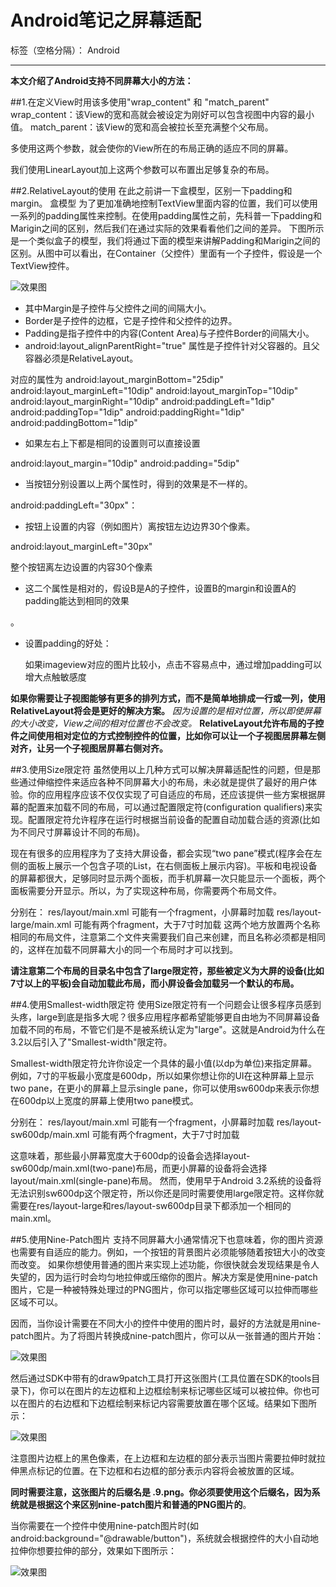 ﻿# Android笔记之屏幕适配

标签（空格分隔）： Android

---

**本文介绍了Android支持不同屏幕大小的方法：**

##1.在定义View时用该多使用"wrap_content" 和 "match_parent"
wrap_content：该View的宽和高就会被设定为刚好可以包含视图中内容的最小值。
match_parent：该View的宽和高会被拉长至充满整个父布局。

多使用这两个参数，就会使你的View所在的布局正确的适应不同的屏幕。

我们使用LinearLayout加上这两个参数可以布置出足够复杂的布局。

##2.RelativeLayout的使用
在此之前讲一下盒模型，区别一下padding和margin。
盒模型
为了更加准确地控制TextView里面内容的位置，我们可以使用一系列的padding属性来控制。在使用padding属性之前，先科普一下padding和Marigin之间的区别，然后我们在通过实际的效果看看他们之间的差异。
下图所示是一个类似盒子的模型，我们将通过下面的模型来讲解Padding和Marigin之间的区别。从图中可以看出，在Container（父控件）里面有一个子控件，假设是一个TextView控件。


![效果图](https://github.com/Mage-M/StudyAndroid/raw/master/控件篇/图片/boxmodel.png)



 - 其中Margin是子控件与父控件之间的间隔大小。
 - Border是子控件的边框，它是子控件和父控件的边界。
 - Padding是指子控件中的内容(Content Area)与子控件Border的间隔大小。
 - android:layout_alignParentRight="true" 属性是子控件针对父容器的。且父容器必须是RelativeLayout。
 
对应的属性为
android:layout_marginBottom="25dip" 
android:layout_marginLeft="10dip" 
android:layout_marginTop="10dip" 
android:layout_marginRight="10dip" 
android:paddingLeft="1dip" 
android:paddingTop="1dip" 
android:paddingRight="1dip" 
android:paddingBottom="1dip"

 - 如果左右上下都是相同的设置则可以直接设置

android:layout_margin="10dip" 
android:padding="5dip"

 - 当按钮分别设置以上两个属性时，得到的效果是不一样的。

android:paddingLeft="30px"：

 - 按钮上设置的内容（例如图片）离按钮左边边界30个像素。

android:layout_marginLeft="30px"

整个按钮离左边设置的内容30个像素

 - 这二个属性是相对的，假设B是A的子控件，设置B的margin和设置A的padding能达到相同的效果

。

 - 设置padding的好处：

     如果imageview对应的图片比较小，点击不容易点中，通过增加padding可以增大点触敏感度


**如果你需要让子视图能够有更多的排列方式，而不是简单地排成一行或一列，使用RelativeLayout将会是更好的解决方案。**
*因为设置的是相对位置，所以即使屏幕的大小改变，View之间的相对位置也不会改变。*
**RelativeLayout允许布局的子控件之间使用相对定位的方式控制控件的位置，比如你可以让一个子视图居屏幕左侧对齐，让另一个子视图居屏幕右侧对齐。**


##3.使用Size限定符
虽然使用以上几种方式可以解决屏幕适配性的问题，但是那些通过伸缩控件来适应各种不同屏幕大小的布局，未必就是提供了最好的用户体验。你的应用程序应该不仅仅实现了可自适应的布局，还应该提供一些方案根据屏幕的配置来加载不同的布局，可以通过配置限定符(configuration qualifiers)来实现。配置限定符允许程序在运行时根据当前设备的配置自动加载合适的资源(比如为不同尺寸屏幕设计不同的布局)。

现在有很多的应用程序为了支持大屏设备，都会实现“two pane”模式(程序会在左侧的面板上展示一个包含子项的List，在右侧面板上展示内容)。平板和电视设备的屏幕都很大，足够同时显示两个面板，而手机屏幕一次只能显示一个面板，两个面板需要分开显示。所以，为了实现这种布局，你需要两个布局文件。

分别在：
res/layout/main.xml
    可能有一个fragment，小屏幕时加载
res/layout-large/main.xml
    可能有两个fragment，大于7寸时加载
这两个地方放置两个名称相同的布局文件，注意第二个文件夹需要我们自己来创建，而且名称必须都是相同的，这样在加载不同屏幕大小的同一个布局时才可以找到。

**请注意第二个布局的目录名中包含了large限定符，那些被定义为大屏的设备(比如7寸以上的平板)会自动加载此布局，而小屏设备会加载另一个默认的布局。**

##4.使用Smallest-width限定符
使用Size限定符有一个问题会让很多程序员感到头疼，large到底是指多大呢？很多应用程序都希望能够更自由地为不同屏幕设备加载不同的布局，不管它们是不是被系统认定为"large"。这就是Android为什么在3.2以后引入了"Smallest-width"限定符。

Smallest-width限定符允许你设定一个具体的最小值(以dp为单位)来指定屏幕。例如，7寸的平板最小宽度是600dp，所以如果你想让你的UI在这种屏幕上显示two pane，在更小的屏幕上显示single pane，你可以使用sw600dp来表示你想在600dp以上宽度的屏幕上使用two pane模式。

分别在：
res/layout/main.xml
    可能有一个fragment，小屏幕时加载
res/layout-sw600dp/main.xml
    可能有两个fragment，大于7寸时加载
    
这意味着，那些最小屏幕宽度大于600dp的设备会选择layout-sw600dp/main.xml(two-pane)布局，而更小屏幕的设备将会选择layout/main.xml(single-pane)布局。
然而，使用早于Android 3.2系统的设备将无法识别sw600dp这个限定符，所以你还是同时需要使用large限定符。这样你就需要在res/layout-large和res/layout-sw600dp目录下都添加一个相同的main.xml。

##5.使用Nine-Patch图片
支持不同屏幕大小通常情况下也意味着，你的图片资源也需要有自适应的能力。例如，一个按钮的背景图片必须能够随着按钮大小的改变而改变。
如果你想使用普通的图片来实现上述功能，你很快就会发现结果是令人失望的，因为运行时会均匀地拉伸或压缩你的图片。解决方案是使用nine-patch图片，它是一种被特殊处理过的PNG图片，你可以指定哪些区域可以拉伸而哪些区域不可以。

因而，当你设计需要在不同大小的控件中使用的图片时，最好的方法就是用nine-patch图片。为了将图片转换成nine-patch图片，你可以从一张普通的图片开始：


![效果图](https://github.com/Mage-M/StudyAndroid/raw/master/控件篇/图片/9p1.png)


然后通过SDK中带有的draw9patch工具打开这张图片(工具位置在SDK的tools目录下)，你可以在图片的左边框和上边框绘制来标记哪些区域可以被拉伸。你也可以在图片的右边框和下边框绘制来标记内容需要放置在哪个区域。结果如下图所示：

![效果图](https://github.com/Mage-M/StudyAndroid/raw/master/控件篇/图片/9p2.png)

注意图片边框上的黑色像素，在上边框和左边框的部分表示当图片需要拉伸时就拉伸黑点标记的位置。在下边框和右边框的部分表示内容将会被放置的区域。

**同时需要注意，这张图片的后缀名是 .9.png。你必须要使用这个后缀名，因为系统就是根据这个来区别nine-patch图片和普通的PNG图片的**。

当你需要在一个控件中使用nine-patch图片时(如android:background="@drawable/button")，系统就会根据控件的大小自动地拉伸你想要拉伸的部分，效果如下图所示：

![效果图](https://github.com/Mage-M/StudyAndroid/raw/master/控件篇/图片/9p3.png)



